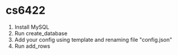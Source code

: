 # cs6422
1. Install MySQL
2. Run create_database
3. Add your config using template and renaming file "config.json"
4. Run add_rows
